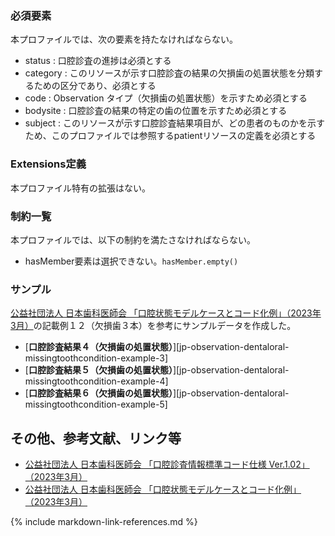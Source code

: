 ### 必須要素
本プロファイルでは、次の要素を持たなければならない。

- status : 口腔診査の進捗は必須とする
- category : このリソースが示す口腔診査の結果の欠損歯の処置状態を分類するための区分であり、必須とする
- code : Observation タイプ（欠損歯の処置状態）を示すため必須とする
- bodysite : 口腔診査の結果の特定の歯の位置を示すため必須とする
- subject : このリソースが示す口腔診査結果項目が、どの患者のものかを示すため、このプロファイルでは参照するpatientリソースの定義を必須とする

### Extensions定義
本プロファイル特有の拡張はない。

### 制約一覧
本プロファイルでは、以下の制約を満たさなければならない。

- hasMember要素は選択できない。`hasMember.empty()`

<!--
## 利用方法

### OperationおよびSearch Parameter 一覧

#### Search Parameter一覧

#### Operation一覧
-->
### サンプル
 [公益社団法人 日本歯科医師会 「口腔状態モデルケースとコード化例」（2023年3月）](https://www.jda.or.jp/dentist/program/pdf/Oral-examination-Information-Standard-Code_v1.02-proportional.pdf)の記載例１２（欠損歯３本）を参考にサンプルデータを作成した。

* [**口腔診査結果４（欠損歯の処置状態）**][jp-observation-dentaloral-missingtoothcondition-example-3]  
* [**口腔診査結果５（欠損歯の処置状態）**][jp-observation-dentaloral-missingtoothcondition-example-4]
* [**口腔診査結果６（欠損歯の処置状態）**][jp-observation-dentaloral-missingtoothcondition-example-5]

## その他、参考文献、リンク等
- [公益社団法人 日本歯科医師会 「口腔診査情報標準コード仕様 Ver.1.02」（2023年3月）](https://www.jda.or.jp/dentist/program/pdf/Oral-examination-Information-Standard-Code_v1.02.pdf)
- [公益社団法人 日本歯科医師会 「口腔状態モデルケースとコード化例」（2023年3月）](https://www.jda.or.jp/dentist/program/pdf/Oral-examination-Information-Standard-Code_v1.02-proportional.pdf)

{% include markdown-link-references.md %}

